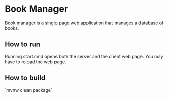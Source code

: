 # Book Manager

Book manager is a single page web application that manages a database of books.

## How to run

Running start.cmd opens both the server and the client web page. You may have to reload the web page.

## How to build

´mvnw clean package´
